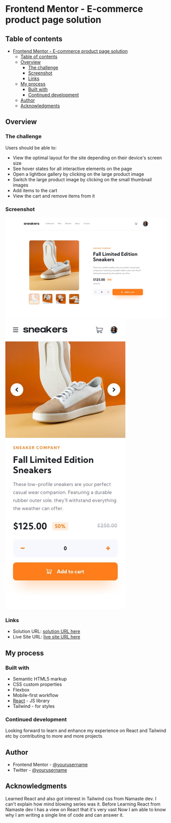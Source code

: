 # Frontend Mentor - E-commerce product page solution

## Table of contents

- [Frontend Mentor - E-commerce product page solution](#frontend-mentor---e-commerce-product-page-solution)
  - [Table of contents](#table-of-contents)
  - [Overview](#overview)
    - [The challenge](#the-challenge)
    - [Screenshot](#screenshot)
    - [Links](#links)
  - [My process](#my-process)
    - [Built with](#built-with)
    - [Continued development](#continued-development)
  - [Author](#author)
  - [Acknowledgments](#acknowledgments)

## Overview

### The challenge

Users should be able to:

- View the optimal layout for the site depending on their device's screen size
- See hover states for all interactive elements on the page
- Open a lightbox gallery by clicking on the large product image
- Switch the large product image by clicking on the small thumbnail images
- Add items to the cart
- View the cart and remove items from it

### Screenshot

![](./src/assets/design/desktop-design.jpg)
![](./src/assets/design/mobile-design.jpg)


### Links

- Solution URL: [solution URL here](https://github.com/manishdevelops/e-commerce-product-page.git)
- Live Site URL: [live site URL here](https://e-commerce-page-mkm.netlify.app/)

## My process

### Built with

- Semantic HTML5 markup
- CSS custom properties
- Flexbox
- Mobile-first workflow
- [React](https://reactjs.org/) - JS library
- Tailwind - for styles


### Continued development

Looking forward to learn and enhance my experience on React and Tailwind etc by contributing to more and more projects



## Author

- Frontend Mentor - [@yourusername](https://www.frontendmentor.io/profile/manish-d-art)
- Twitter - [@yourusername](https://www.twitter.com/manishdevelops)

## Acknowledgments

Learned React and also got interest in Tailwind css from Namaste dev. I can't explain how mind blowing series was it. Before Learning React from Namaste dev I has a view on React that it's very vast Now I am able to know why I am writing a single line of code and can answer it.

